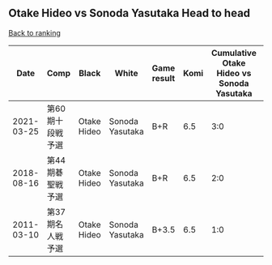 ## Otake Hideo vs Sonoda Yasutaka Head to head

[Back to ranking](../../index.md)




| **Date** | **Comp** | **Black** | **White** | **Game result** | **Komi** | **Cumulative Otake Hideo vs Sonoda Yasutaka** | **Otake Hideo streak** | **Sonoda Yasutaka streak** | 
| --- | --- | --- | --- | --- | --- | --- | --- | --- |
| 2021-03-25 | 第60期十段戦予選 | Otake Hideo | Sonoda Yasutaka | B+R | 6.5 | 3:0 | 3 | 0 | 
| 2018-08-16 | 第44期碁聖戦予選 | Otake Hideo | Sonoda Yasutaka | B+R | 6.5 | 2:0 | 2 | 0 | 
| 2011-03-10 | 第37期名人戦予選 | Otake Hideo | Sonoda Yasutaka | B+3.5 | 6.5 | 1:0 | 1 | 0 |




